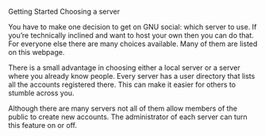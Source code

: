Getting Started
Choosing a server

You have to make one decision to get on GNU social: which server to use. If you’re technically inclined and want to host your own then you can do that. For everyone else there are many choices available. Many of them are listed on this webpage.

There is a small advantage in choosing either a local server or a server where you already know people. Every server has a user directory that lists all the accounts registered there. This can make it easier for others to stumble across you.

Although there are many servers not all of them allow members of the public to create new accounts. The administrator of each server can turn this feature on or off.

